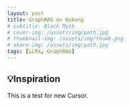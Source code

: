 ```yaml
---
layout: post
title: GraphRAG on Wukong
# subtitle: Black Myth
# cover-img: /assets/img/path.jpg
# thumbnail-img: /assets/img/thumb.png
# share-img: /assets/img/path.jpg
tags: [LLMs, GraphRAG]
---
```


## 💡Inspiration

This is a test for new Cursor.
